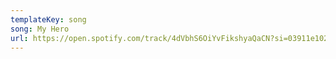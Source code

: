 ```yaml
---
templateKey: song
song: My Hero
url: https://open.spotify.com/track/4dVbhS6OiYvFikshyaQaCN?si=03911e102cbd4437
---
```

